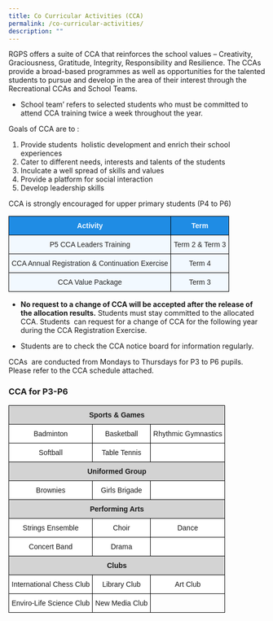 ```yaml
---
title: Co Curricular Activities (CCA)
permalink: /co-curricular-activities/
description: ""
---
```


RGPS offers a suite of CCA that reinforces the school values – Creativity, Graciousness, Gratitude, Integrity, Responsibility and Resilience. The CCAs provide a broad-based programmes as well as opportunities for the talented students to pursue and develop in the area of their interest through the Recreational CCAs and School Teams.

*   School team’ refers to selected students who must be committed to attend CCA training twice a week throughout the year.

Goals of CCA are to :      

1.  Provide students  holistic development and enrich their school experiences
2.  Cater to different needs, interests and talents of the students    
3.  Inculcate a well spread of skills and values
4.  Provide a platform for social interaction
5.  Develop leadership skills

CCA is strongly encouraged for upper primary students (P4 to P6)

<style type="text/css">
.tg  {border-collapse:collapse;border-spacing:0;}
.tg td{border-color:black;border-style:solid;border-width:1px;font-family:Arial, sans-serif;font-size:14px;
  overflow:hidden;padding:10px 5px;word-break:normal;}
.tg th{border-color:black;border-style:solid;border-width:1px;font-family:Arial, sans-serif;font-size:14px;
  font-weight:normal;overflow:hidden;padding:10px 5px;word-break:normal;}
.tg .tg-ocgt{background-color:#1F8CE4;color:#F2F9FF;font-weight:bold;text-align:center;vertical-align:middle}
.tg .tg-r129{background-color:#F2F9FF;color:#222;text-align:center;vertical-align:middle}
</style>
<table class="tg">
<thead>
  <tr>
    <th class="tg-ocgt"><span style="color:#F2F9FF;background-color:#1F8CE4">Activity</span></th>
    <th class="tg-ocgt"><span style="color:#F2F9FF;background-color:#1F8CE4">Term</span></th>
  </tr>
</thead>
<tbody>
  <tr>
    <td class="tg-r129"><span style="color:#222;background-color:#F2F9FF">P5 CCA Leaders Training</span></td>
    <td class="tg-r129"><span style="color:#222;background-color:#F2F9FF">Term 2 &amp; Term 3</span></td>
  </tr>
  <tr>
    <td class="tg-r129"><span style="color:#222;background-color:#F2F9FF">CCA Annual Registration &amp; Continuation Exercise </span></td>
    <td class="tg-r129"><span style="color:#222;background-color:#F2F9FF">Term 4</span></td>
  </tr>
  <tr>
    <td class="tg-r129"><span style="color:#222;background-color:#F2F9FF">CCA Value Package </span></td>
    <td class="tg-r129"><span style="color:#222;background-color:#F2F9FF">Term 3</span></td>
  </tr>
</tbody>
</table>

*   **No request to a change of CCA will be accepted after the release of the allocation results.** Students must stay committed to the allocated CCA. Students  can request for a change of CCA for the following year during the CCA Registration Exercise.

*   Students are to check the CCA notice board for information regularly.

  

CCAs  are conducted from Mondays to Thursdays for P3 to P6 pupils. Please refer to the CCA schedule attached. 


### **CCA for P3-P6**

<style type="text/css">
.tg  {border-collapse:collapse;border-spacing:0;}
.tg td{border-color:black;border-style:solid;border-width:1px;font-family:Arial, sans-serif;font-size:14px;
  overflow:hidden;padding:10px 5px;word-break:normal;}
.tg th{border-color:black;border-style:solid;border-width:1px;font-family:Arial, sans-serif;font-size:14px;
  font-weight:normal;overflow:hidden;padding:10px 5px;word-break:normal;}
.tg .tg-n348{background-color:#D3D3D3;font-weight:bold;text-align:center;vertical-align:top}
.tg .tg-7yig{background-color:#FFF;text-align:center;vertical-align:top}
.tg .tg-f4yw{background-color:#FFF;text-align:center;vertical-align:middle}
.tg .tg-0lax{text-align:left;vertical-align:top}
</style>
<table class="tg">
<thead>
  <tr>
    <th class="tg-n348" colspan="3">Sports &amp; Games</th>
  </tr>
</thead>
<tbody>
  <tr>
    <td class="tg-7yig">Badminton</td>
    <td class="tg-7yig">Basketball</td>
    <td class="tg-7yig">Rhythmic Gymnastics</td>
  </tr>
  <tr>
    <td class="tg-7yig">Softball</td>
    <td class="tg-7yig">Table Tennis</td>
    <td class="tg-f4yw"></td>
  </tr>
  <tr>
    <td class="tg-n348" colspan="3">Uniformed Group</td>
  </tr>
  <tr>
    <td class="tg-7yig">Brownies</td>
    <td class="tg-7yig">Girls Brigade</td>
    <td class="tg-7yig"></td>
  </tr>
  <tr>
    <td class="tg-n348" colspan="3">Performing Arts</td>
  </tr>
  <tr>
    <td class="tg-7yig">Strings Ensemble</td>
    <td class="tg-7yig">Choir</td>
    <td class="tg-7yig">Dance</td>
  </tr>
  <tr>
    <td class="tg-7yig">Concert Band</td>
    <td class="tg-7yig">Drama</td>
    <td class="tg-f4yw"></td>
  </tr>
  <tr>
    <td class="tg-n348" colspan="3">Clubs</td>
  </tr>
  <tr>
    <td class="tg-7yig">International Chess Club</td>
    <td class="tg-7yig">Library Club</td>
    <td class="tg-7yig">Art Club</td>
  </tr>
  <tr>
    <td class="tg-7yig">Enviro-Life Science Club</td>
    <td class="tg-7yig">New Media Club</td>
    <td class="tg-0lax"></td>
  </tr>
</tbody>
</table>